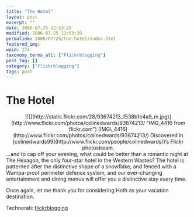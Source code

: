 ```yaml
---
title: "The Hotel"
layout: post
excerpt: ""
date: 2006-07-25 12:53:29
modified: 2006-07-25 12:53:29
permalink: 2006/07/25/the-hotel/index.html
featured_img: 
wpid: 274
taxonomy_terms_all: ["Flickrblogging"]
post_tag: []
category: ["Flickrblogging"]
tags: post
---
```


# The Hotel

<div align="center">[![](http://static.flickr.com/28/93674213_f538b1e4a9_m.jpg)](http://www.flickr.com/photos/colinedwards/93674213/ "IMG_4416 from flickr.com")  
[IMG\_4416](http://www.flickr.com/photos/colinedwards/93674213/)  
Discovered in [colinedwards99](http://www.flickr.com/people/colinedwards/)‘s Flickr photostream. </div>…and to cap off your evening, what could be better than a romantic night at The Hexagon, the only four-star hotel in the Western Wastes? The hotel is patterned after the distinctive shape of a snowflake, and fenced with a Wampa-proof perimeter defence system, and our ever-changing entertainment and dining menus will offer you a distinctive stay every time.

Once again, let me thank you for considering Hoth as your vacation destination.

Technorati: [flickrblogging](http://www.technorati.com/tags/flickrblogging)